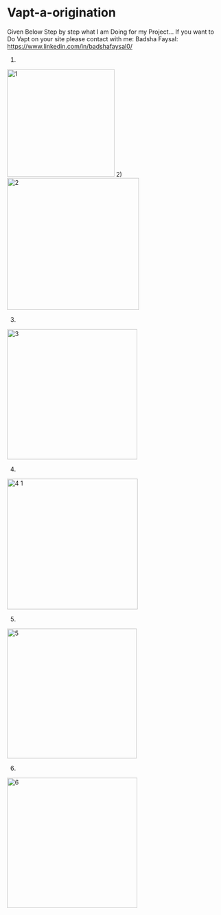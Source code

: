 # Vapt-a-origination
Given Below Step by step what I am Doing for my Project...
If you want to Do Vapt on your site please contact with me:
Badsha Faysal: https://www.linkedin.com/in/badshafaysal0/


1)

<img width="250" alt="1" src="https://github.com/me-badsha/Vapt-a-orginazion/assets/54232503/6ad48fb1-64a4-4b72-a096-926ecf813ec3">
2)

<img width="307" alt="2" src="https://github.com/me-badsha/Vapt-a-orginazion/assets/54232503/f9f30109-683a-4c6f-a9a8-674237b4631e">


3)

<img width="303" alt="3" src="https://github.com/me-badsha/Vapt-a-orginazion/assets/54232503/24c2c549-4f4b-4d65-a677-7bb8eaea4cb1">

4)

<img width="304" alt="4 1" src="https://github.com/me-badsha/Vapt-a-orginazion/assets/54232503/755336cf-c0a9-4091-a0c5-3582530c248a">


5)



<img width="302" alt="5" src="https://github.com/me-badsha/Vapt-a-orginazion/assets/54232503/06d60c72-8a8c-40ab-9b79-3bf78ccecf36">

6)

<img width="303" alt="6" src="https://github.com/me-badsha/Vapt-a-orginazion/assets/54232503/1cd84298-1d4c-4a60-8fb5-3e64e198ac1f">

